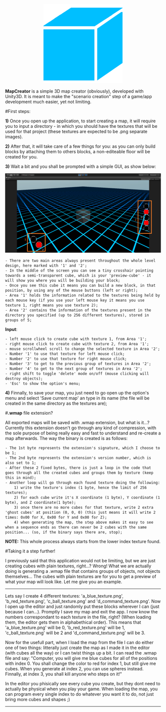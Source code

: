 <p align="center">
  <img src="/Assets/Resources/Textures/Icon.png?raw=true" alt="MapCreator Icon"/>
</p>

**MapCreator** is a simple 3D map creator (obviously), developed with Unity3D. It is meant to make the "scenario creation" step of a game/app development much easier, yet not limiting. 

#First steps:


**1)** Once you open up the application, to start creating a map, it will require you to input a directory - in which you should have the textures that will be used for that project (these textures are expected to be .png separate images).

**2)** After that, it will take care of a few things for you: as you can only build blocks by attaching them to others blocks, a non-editeable floor will be created for you.

**3)** Wait a bit and you shall be prompted with a simple GUI, as show below:

![MapCreator GUI](/Screenshots/GUI.png?raw=true)

	- There are two main areas always present throughout the whole level design, here marked with '1' and '2';
	- In the middle of the screen you can see a tiny crosshair pointing towards a semi-transparent cube, which is your 'preview-cube' - it will show you where you will be building your block;
	- Once you see this cube it means you can build a new block, in that position, by using any of the mouse buttons (left or right);
	- Area '1' holds the information related to the textures being held by each mouse key (if you use your left mouse key it means you use texture 1, right means you use texture 2);
	- Area '2' contains the information of the textures present in the directory you specified (up to 256 different textures), stored in groups of 5;

**Input**:

	- left mouse click to create cube with texture 1, from Area '1';
	- right mouse click to create cube with texture 2, from Area '1';
	- mouse scrollwheel scroll to change the selected texture in Area '2';
	- Number '1' to use that texture for left mouse click;
	- Number '2' to use that texture for right mouse click;
	- Number '3' to get to the previous group of textures in Area '2';
	- Number '4' to get to the next group of textures in Area '2';
	- right shift to toggle 'delete' mode on/off (mouse clicking will destroy objects);
	- 'Esc' to show the option's menu;

**4)** Finnally, to save your map, you just need to go open up the option's menu and select 'Save current map' an type in its name (the file will be created in the same directory as the textures are);

#**.wmap** file extension?

All exported maps will be saved with .wmap extension, but what is it...? 
Currently this extension doesn't go through any kind of compression, with the sole purpose of being really easy and fast to understand and re-create a map afterwards.
The way the binary is created is as follows:
	
	- The 1st byte represents the extension's signature, which I choose to be 1;
	- The 2nd byte represents the extension's version number, which is also set to 1;
	- After these 2 fixed bytes, there is just a loop in the code that goes through all the created cubes and groups them by texture (keep this in mind);
	- Another loop will go through each found texture doing the following:
		1) write the texture's index (1 byte, hence the limit of 256 textures);
		2) for each cube write it's X coordinate (1 byte), Y coordinate (1 byte), and Z coordinate(1 byte);
		3) once there are no more cubes for that texture, write 2 extra 'ghost cubes' at position (0, 0, 0) (this just means it will write 2 times: 0x00 for X, 0x00 for Y and 0x00 for Z);
		4) when generating the map, the step above makes it easy to see when a sequence ends as there can never be 2 cubes with the same position... (so, if the binary says there are, stop);

**NOTE:** This whole process always starts from the lower index texture found.

#Taking it a step further!

I previously said that this application would not be limiting, but we are just creating cubes with plain textures, right...? Wrong!
What we are actually doing is generating a .wmap file that contains groups of objects, not objects themselves... The cubes with plain textures are for you to get a preview of what your map will look like.
Let me give you an example.

----------

Lets say I create 4 different textures: 'a_blue_texture.png', 'b_red_texture.png', 'c_ball_texture.png' and 'd_command_texture.png'. 
Now I open up the editor and just randomly put these blocks wherever I can (just because I can...).
Promptly I save my map and exit the app. I now know the numbers correspondant to each texture in the file, right? (When loading them, the editor gets them in alphabethical order). This means that 'a_blue_texture.png' will be 0, 'b_red_texture.png' will be 1, 'c_ball_texture.png' will be 2 and 'd_command_texture.png' will be 3.

Now for the usefull part, when I load the map from the file I can do either one of two things: litterally just create the map as I made it in the editor (with cubes all the way) or I can twist things up a bit. I can read the .wmap file and say: "Computer, you will give me blue cubes for all of the positions with index 0. You shall change the color to red for index 1, but still give me cubes. When you generate at index 2, you can use spheres instead. Finnally, at index 3, you shall kill anyone who steps on it!"

In the editor you phisically see every cube you create, but they dont need to actually be physical when you play your game. When loading the map, you can program every single index to do whatever you want it to do, not just bring more cubes and shapes ;)

----------